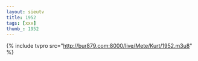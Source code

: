 ```yaml
--- 
layout: sieutv
title: 1952
tags: [xxx]
thumb_: 1952
---
```

{% include tvpro src="http://bur879.com:8000/live/Mete/Kurt/1952.m3u8" %} 

